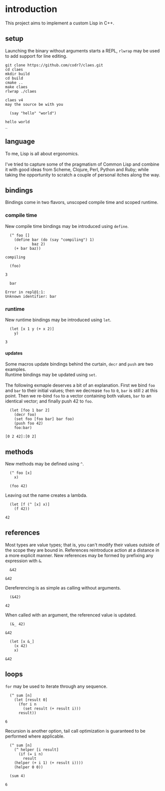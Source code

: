# introduction
This project aims to implement a custom Lisp in C++.

## setup
Launching the binary without arguments starts a REPL, `rlwrap` may be used to add support for line editing.

```
git clone https://github.com/codr7/claes.git
cd claes
mkdir build
cd build
cmake ..
make claes
rlwrap ./claes

claes v4
may the source be with you

  (say "hello" "world")

hello world
_
```

## language
To me, Lisp is all about ergonomics.<br/>
<br/>
I've tried to capture some of the pragmatism of Common Lisp and combine it with good ideas from Scheme, Clojure, Perl, Python and Ruby; while taking the opportunity to scratch a couple of personal itches along the way.

## bindings
Bindings come in two flavors, unscoped compile time and scoped runtime.

### compile time
New compile time bindings may be introduced using `define`.

```
  (^ foo []
    (define bar (do (say "compiling") 1)
            baz 2)
    (+ bar baz))

compiling

  (foo)

3

  bar

Error in repl@1:1:
Unknown identifier: bar
```

### runtime
New runtime bindings may be introduced using `let`.

```
  (let [x 1 y (+ x 2)]
    y)

3
```

#### updates
Some macros update bindings behind the curtain, `decr` and `push` are two examples.<br/>
Runtime bindings may be updated using `set`.<br/>
<br/>
The following exmaple deserves a bit of an explanation. First we bind `foo` and `bar` to their initial values; then we decrease `foo` to `0`, `bar` is still `2` at this point. Then we re-bind `foo` to a vector containing both values, `bar` to an identical vector; and finally push 42 to `foo`.

```
  (let [foo 1 bar 2]
    (decr foo)
    (set foo [foo bar] bar foo)
    (push foo 42)
    foo:bar)

[0 2 42]:[0 2]
```

## methods
New methods may be defined using `^`.

```
  (^ foo [x]
    x)

  (foo 42)
```

Leaving out the name creates a lambda.

```
  (let [f (^ [x] x)]
    (f 42))

42
```

## references
Most types are value types; that is, you can't modify their values outside of the scope they are bound in. References reintroduce action at a distance in a more explicit manner. New references may be formed by prefixing any expression with `&`.

```
  &42

&42
```

Dereferencing is as simple as calling without arguments.

```
  (&42)

42
```

When called with an argument, the referenced value is updated.

```
  (&_ 42)

&42
```
```
  (let [x &_]
    (x 42)
    x)

&42
```

## loops
`for` may be used to iterate through any sequence.

```
  (^ sum [n]
    (let [result 0]
      (for i n
        (set result (+ result i)))
      result))

6
```

Recursion is another option, tail call optimization is guaranteed to be performed where applicable.

```
  (^ sum [n]
    (^ helper [i result]
      (if (= i n)
        result
	(helper (+ i 1) (+ result i))))
    (helper 0 0))

  (sum 4)

6
```